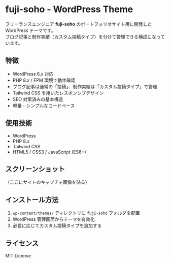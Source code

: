 # fuji-soho - WordPress Theme

フリーランスエンジニア **fuji-soho** のポートフォリオサイト用に開発した WordPress テーマです。  
ブログ記事と制作実績（カスタム投稿タイプ）を分けて管理できる構成になっています。

## 特徴
- WordPress 6.x 対応
- PHP 8.x / FPM 環境で動作確認
- ブログ記事は通常の「投稿」、制作実績は「カスタム投稿タイプ」で管理
- Tailwind CSS を用いたレスポンシブデザイン
- SEO 対策済みの基本構造
- 軽量・シンプルなコードベース

## 使用技術
- WordPress
- PHP 8.x
- Tailwind CSS
- HTML5 / CSS3 / JavaScript (ES6+)

## スクリーンショット
（ここにサイトのキャプチャ画像を貼る）

## インストール方法
1. `wp-content/themes/` ディレクトリに `fuji-soho` フォルダを配置
2. WordPress 管理画面からテーマを有効化
3. 必要に応じてカスタム投稿タイプを追加する

## ライセンス
MIT License
